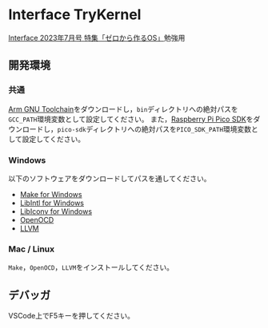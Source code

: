 # Interface TryKernel

[Interface 2023年7月号 特集「ゼロから作るOS」](https://github.com/ytoyoyama/interface_trykernel)勉強用

## 開発環境

### 共通

[Arm GNU Toolchain](https://developer.arm.com/downloads/-/arm-gnu-toolchain-downloads)をダウンロードし，`bin`ディレクトリへの絶対パスを`GCC_PATH`環境変数として設定してください。
また，[Raspberry Pi Pico SDK](https://github.com/raspberrypi/pico-sdk)をダウンロードし，`pico-sdk`ディレクトリへの絶対パスを`PICO_SDK_PATH`環境変数として設定してください。

### Windows

以下のソフトウェアをダウンロードしてパスを通してください。

- [Make for Windows](https://gnuwin32.sourceforge.net/packages/make.htm)
- [LibIntl for Windows](https://gnuwin32.sourceforge.net/packages/libintl.htm)
- [LibIconv for Windows](https://gnuwin32.sourceforge.net/packages/libiconv.htm)
- [OpenOCD](https://github.com/ciniml/debug-tools-builder/tree/v1.3)
- [LLVM](https://github.com/llvm/llvm-project/releases)

### Mac / Linux

`Make`，`OpenOCD`，`LLVM`をインストールしてください。

## デバッガ

VSCode上でF5キーを押してください。
